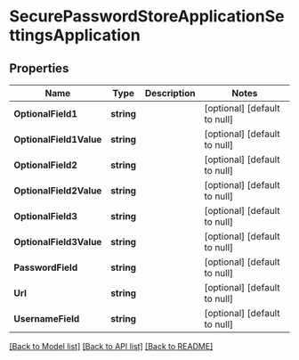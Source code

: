 # SecurePasswordStoreApplicationSettingsApplication

## Properties
Name | Type | Description | Notes
------------ | ------------- | ------------- | -------------
**OptionalField1** | **string** |  | [optional] [default to null]
**OptionalField1Value** | **string** |  | [optional] [default to null]
**OptionalField2** | **string** |  | [optional] [default to null]
**OptionalField2Value** | **string** |  | [optional] [default to null]
**OptionalField3** | **string** |  | [optional] [default to null]
**OptionalField3Value** | **string** |  | [optional] [default to null]
**PasswordField** | **string** |  | [optional] [default to null]
**Url** | **string** |  | [optional] [default to null]
**UsernameField** | **string** |  | [optional] [default to null]

[[Back to Model list]](../README.md#documentation-for-models) [[Back to API list]](../README.md#documentation-for-api-endpoints) [[Back to README]](../README.md)

